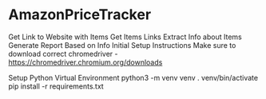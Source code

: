 # AmazonPriceTracker
Get Link to Website with Items
Get Items Links
Extract Info about Items
Generate Report Based on Info
Initial Setup Instructions
Make sure to download correct chromedriver - https://chromedriver.chromium.org/downloads

Setup Python Virtual Environment
python3 -m venv venv
. venv/bin/activate
pip install -r requirements.txt
